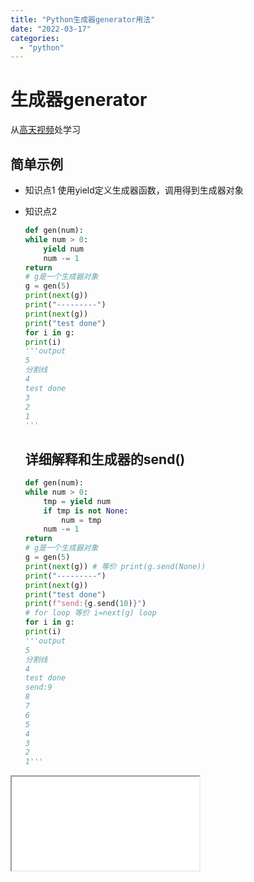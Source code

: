 ```yaml
---
title: "Python生成器generator用法"
date: "2022-03-17"
categories: 
  - "python"
---
```


# 生成器generator

从[高天视频](https://www.bilibili.com/video/BV1KS4y1D7Qb)处学习

## 简单示例

- 知识点1 使用yield定义生成器函数，调用得到生成器对象
- 知识点2
    
    ```python
    def gen(num):
    while num > 0:
        yield num
        num -= 1
    return
    # g是一个生成器对象
    g = gen(5)
    print(next(g))
    print("---------")
    print(next(g))
    print("test done")
    for i in g:
    print(i)
    '''output
    5
    分割线
    4
    test done
    3
    2
    1
    '''
    ```
    
    ## 详细解释和生成器的send()
    
    ```python
    def gen(num):
    while num > 0:
        tmp = yield num
        if tmp is not None:
            num = tmp
        num -= 1
    return
    # g是一个生成器对象
    g = gen(5)
    print(next(g)) # 等价 print(g.send(None))
    print("---------")
    print(next(g))
    print("test done")
    print(f"send:{g.send(10)}")
    # for loop 等价 i=next(g) loop
    for i in g:
    print(i)
    '''output
    5
    分割线
    4
    test done
    send:9
    8
    7
    6
    5
    4
    3
    2
    1'''
    ```
    

<iframe src="//player.bilibili.com/player.html?aid=724754059&amp;bvid=BV1KS4y1D7Qb&amp;cid=551523345&amp;page=1" allowfullscreen="true"></iframe>

